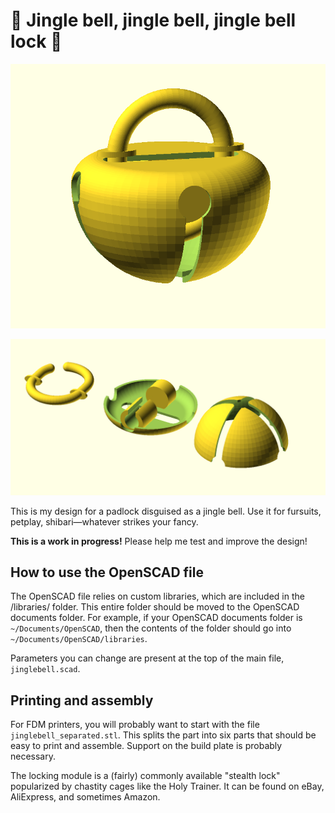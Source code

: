 # 🎵 Jingle bell, jingle bell, jingle bell lock 🎵

![Jingle bell render, assembled](jinglebell.png)

![Jingle bell render, separated](jinglebell_separated.png)

This is my design for a padlock disguised as a jingle bell. Use it for fursuits, petplay, shibari—whatever strikes your fancy.

**This is a work in progress!** Please help me test and improve the design!

## How to use the OpenSCAD file

The OpenSCAD file relies on custom libraries, which are included in the /libraries/ folder. This entire folder should be moved to the OpenSCAD documents folder. For example, if your OpenSCAD documents folder is `~/Documents/OpenSCAD`, then the contents of the folder should go into `~/Documents/OpenSCAD/libraries`.

Parameters you can change are present at the top of the main file, `jinglebell.scad`.

## Printing and assembly

For FDM printers, you will probably want to start with the file `jinglebell_separated.stl`. This splits the part into six parts that should be easy to print and assemble. Support on the build plate is probably necessary.

The locking module is a (fairly) commonly available "stealth lock" popularized by chastity cages like the Holy Trainer. It can be found on eBay, AliExpress, and sometimes Amazon.
